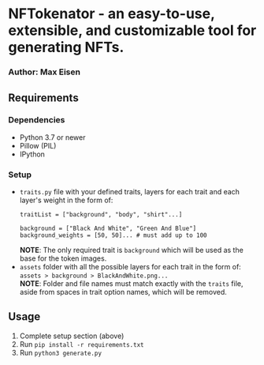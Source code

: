 # NFTokenator - an easy-to-use, extensible, and customizable tool for generating NFTs.

### **Author**: Max Eisen

## Requirements
### Dependencies
- Python 3.7 or newer
- Pillow (PIL)
- IPython

### Setup 
- `traits.py` file with your defined traits, layers for each trait and each layer's weight in the form of:  
    ```
    traitList = ["background", "body", "shirt"...]

    background = ["Black And White", "Green And Blue"]
    background_weights = [50, 50]... # must add up to 100
    ```
  **NOTE**: The only required trait is `background` which will be used as the base for the token images.
- `assets` folder with all the possible layers for each trait in the form of:
    `assets > background > BlackAndWhite.png...`  
  **NOTE**: Folder and file names must match exactly with the `traits` file, aside from spaces in trait option names, which will be removed.

## Usage
1. Complete setup section (above)
1. Run `pip install -r requirements.txt`
1. Run `python3 generate.py`